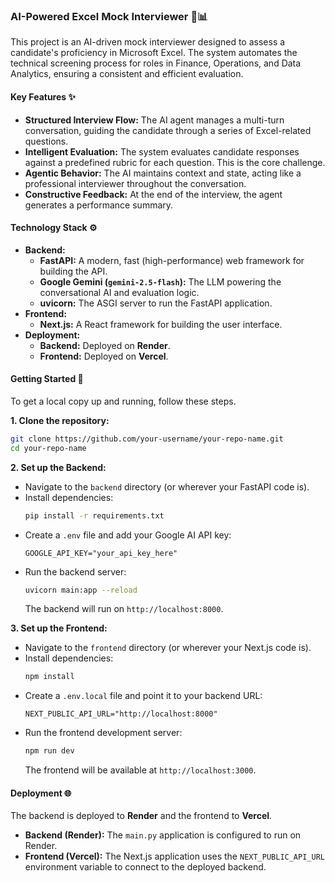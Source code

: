 ### AI-Powered Excel Mock Interviewer 🤖📊

This project is an AI-driven mock interviewer designed to assess a candidate's proficiency in Microsoft Excel. The system automates the technical screening process for roles in Finance, Operations, and Data Analytics, ensuring a consistent and efficient evaluation.

#### Key Features ✨

  * **Structured Interview Flow:** The AI agent manages a multi-turn conversation, guiding the candidate through a series of Excel-related questions.
  * **Intelligent Evaluation:** The system evaluates candidate responses against a predefined rubric for each question. This is the core challenge.
  * **Agentic Behavior:** The AI maintains context and state, acting like a professional interviewer throughout the conversation.
  * **Constructive Feedback:** At the end of the interview, the agent generates a performance summary.

#### Technology Stack ⚙️

  * **Backend:**
      * **FastAPI:** A modern, fast (high-performance) web framework for building the API.
      * **Google Gemini (`gemini-2.5-flash`):** The LLM powering the conversational AI and evaluation logic.
      * **uvicorn:** The ASGI server to run the FastAPI application.
  * **Frontend:**
      * **Next.js:** A React framework for building the user interface.
  * **Deployment:**
      * **Backend:** Deployed on **Render**.
      * **Frontend:** Deployed on **Vercel**.

#### Getting Started 🚀

To get a local copy up and running, follow these steps.

**1. Clone the repository:**

```bash
git clone https://github.com/your-username/your-repo-name.git
cd your-repo-name
```

**2. Set up the Backend:**

  * Navigate to the `backend` directory (or wherever your FastAPI code is).
  * Install dependencies:
    ```bash
    pip install -r requirements.txt
    ```
  * Create a `.env` file and add your Google AI API key:
    ```
    GOOGLE_API_KEY="your_api_key_here"
    ```
  * Run the backend server:
    ```bash
    uvicorn main:app --reload
    ```
    The backend will run on `http://localhost:8000`.

**3. Set up the Frontend:**

  * Navigate to the `frontend` directory (or wherever your Next.js code is).
  * Install dependencies:
    ```bash
    npm install
    ```
  * Create a `.env.local` file and point it to your backend URL:
    ```
    NEXT_PUBLIC_API_URL="http://localhost:8000"
    ```
  * Run the frontend development server:
    ```bash
    npm run dev
    ```
    The frontend will be available at `http://localhost:3000`.

#### Deployment 🌐

The backend is deployed to **Render** and the frontend to **Vercel**.

  * **Backend (Render):** The `main.py` application is configured to run on Render.
  * **Frontend (Vercel):** The Next.js application uses the `NEXT_PUBLIC_API_URL` environment variable to connect to the deployed backend.
